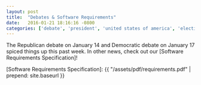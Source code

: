```yaml
---
layout: post
title:  "Debates & Software Requirements"
date:   2016-01-21 18:16:16 -0800
categories: ['debate', 'president', 'united states of america', 'elections']
---
```


The Republican debate on January 14 and Democratic debate on January 17 spiced things up this past week. In other news, check out our [Software Requirements Specification]!


[Software Requirements Specification]: {{ "/assets/pdf/requirements.pdf" | prepend: site.baseurl }}
